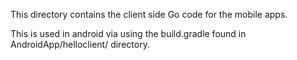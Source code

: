 This directory contains the client side Go code for the mobile apps.

This is used in android via using the build.gradle found in
AndroidApp/helloclient/ directory.
